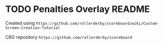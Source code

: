 # TODO Penalties Overlay README

Created using `https://github.com/rollerderby/scoreboard/wiki/Custom-Screen-Creation-Tutorial`

CRG repository `https://github.com/rollerderby/scoreboard`

<!-- TODO add banner logo directions -->

<!-- TODO add information about custom colors -->

<!-- TODO add information about team logos -->

<!-- TODO add information about tournament label -->
